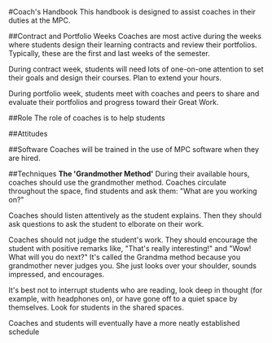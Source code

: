 #Coach's Handbook
This handbook is designed to assist coaches in their duties at the MPC.

##Contract and Portfolio Weeks
Coaches are most active during the weeks where students design their learning contracts and review their portfolios. Typically, these are the first and last weeks of the semester.

During contract week, students will need lots of one-on-one attention to set their goals and design their courses. Plan to extend your hours.

During portfolio week, students meet with coaches and peers to share and evaluate their portfolios and progress toward their Great Work.

##Role
The role of coaches is to help students 

##Attitudes

##Software
Coaches will be trained in the use of MPC software when they are hired.

##Techniques
<b>The 'Grandmother Method'</b>
During their available hours, coaches should use the grandmother method. Coaches circulate throughout the space, find students and ask them: "What are you working on?"

Coaches should listen attentively as the student explains. Then they should ask questions to ask the student to elborate on their work.

Coaches should not judge the student's work. They should encourage the student with positive remarks like, "That's really interesting!" and "Wow! What will you do next?" It's called the Grandma method because you grandmother never judges you. She just looks over your shoulder, sounds impressed, and encourages.

It's best not to interrupt students who are reading, look deep in thought (for example, with headphones on), or have gone off to a quiet space by themselves. Look for students in the shared spaces.

Coaches and students will eventually have a more neatly established schedule 

